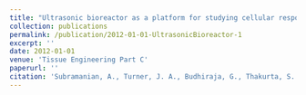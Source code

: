 ```yaml
---
title: "Ultrasonic bioreactor as a platform for studying cellular response."
collection: publications
permalink: /publication/2012-01-01-UltrasonicBioreactor-1
excerpt: ''
date: 2012-01-01
venue: 'Tissue Engineering Part C'
paperurl: ''
citation: 'Subramanian, A., Turner, J. A., Budhiraja, G., Thakurta, S. G., Whitney, N. P., & <b>Nudurupati, S. S.</b> (2012). Ultrasonic bioreactor as a platform for studying cellular response. Tissue Engineering Part C: Methods, 19(3), 244-255.'
---
```


